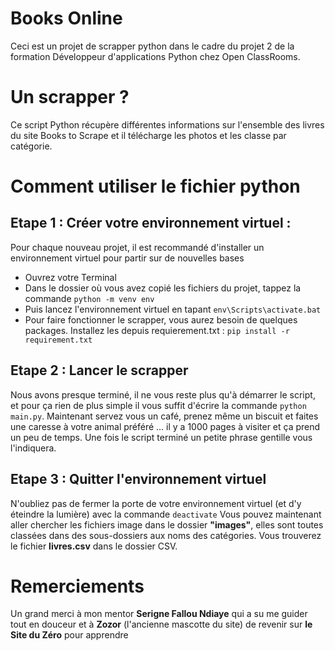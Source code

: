 # Books Online
Ceci est un projet de scrapper python dans le cadre du projet 2 de la formation Développeur d'applications Python chez Open ClassRooms.

# Un scrapper ? 

Ce script Python récupère différentes informations sur l'ensemble des livres du site Books to Scrape et il télécharge les photos et les classe par catégorie.

# Comment utiliser le fichier python
## Etape 1 : Créer votre environnement virtuel :
Pour chaque nouveau projet, il est recommandé d'installer un environnement virtuel pour partir sur de nouvelles bases
- Ouvrez votre Terminal
- Dans le dossier où vous avez copié les fichiers du projet, tappez la commande `python -m venv env`
- Puis lancez l'environnement virtuel en tapant `env\Scripts\activate.bat`
- Pour faire fonctionner le scrapper, vous aurez besoin de quelques packages. Installez les depuis requierement.txt : `pip install -r requirement.txt`

## Etape 2 : Lancer le scrapper
Nous avons presque terminé, il ne vous reste plus qu'à démarrer le script, et pour ça rien de plus simple il vous suffit d'écrire la commande `python main.py`.
Maintenant servez vous un café, prenez même un biscuit et faites une caresse à votre animal préféré ... il y a 1000 pages à visiter et ça prend un peu de temps.
Une fois le script terminé un petite phrase gentille vous l'indiquera.

## Etape 3 : Quitter l'environnement virtuel
N'oubliez pas de fermer la porte de votre environnement virtuel (et d'y éteindre la lumière) avec la commande `deactivate`
Vous pouvez maintenant aller chercher les fichiers image dans le dossier **"images"**, elles sont toutes classées dans des sous-dossiers aux noms des catégories.
Vous trouverez le fichier **livres.csv** dans le dossier CSV.

# Remerciements
Un grand merci à mon mentor **Serigne Fallou Ndiaye** qui a su me guider tout en douceur et à **Zozor** (l'ancienne mascotte du site) de revenir sur **le Site du Zéro** pour apprendre